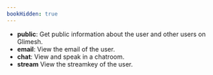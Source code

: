 ```yaml
---
bookHidden: true
---
```


 - **public**: Get public information about the user and other users on Glimesh. 
 - **email**: View the email of the user.
 - **chat**: View and speak in a chatroom.
 - **stream** View the streamkey of the user.


